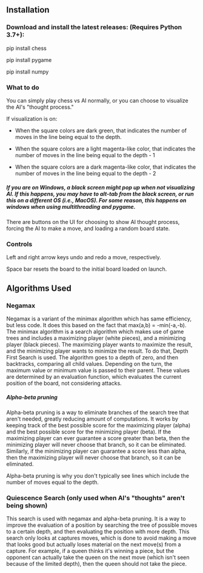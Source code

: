 ## Installation

### Download and install the latest releases: (Requires Python 3.7+):

pip install chess

pip install pygame

pip install numpy

### What to do

You can simply play chess vs AI normally, or you can choose to visualize the AI's "thought process."

If visualization is on:

- When the square colors are dark green, that indicates the number of moves in the line being equal to the depth.

- When the square colors are a light magenta-like color, that indicates the number of moves in the line being equal to the depth - 1

- When the square colors are a dark magenta-like color, that indicates the number of moves in the line being equal to the depth - 2

##### If you are on Windows, a black screen might pop up when not visualizing AI. If this happens, you may have to alt-tab from the black screen, or run this on a different OS (i.e., MacOS). For some reason, this happens on windows when using multithreading and pygame.

There are buttons on the UI for choosing to show AI thought process, forcing the AI to make a move, and loading a random board state.

### Controls

Left and right arrow keys undo and redo a move, respectively.

Space bar resets the board to the initial board loaded on launch.

## Algorithms Used

### Negamax
Negamax is a variant of the minimax algorithm which has same efficiency, but less code. It does this based on the fact that max(a,b) = -min(-a,-b). The minimax algorithm is a search algorithm which makes use of game trees and includes a maximizing player (white pieces), and a minimizing player (black pieces). The maximizing player wants to maximize the result, and the minimizing player wants to minimize the result. To do that, Depth First Search is used. The algorithm goes to a depth of zero, and then backtracks, comparing all child values. Depending on the turn, the maximum value or minimum value is passed to their parent. These values are determined by an evaluation function, which evaluates the current position of the board, not considering attacks.

##### Alpha-beta pruning
Alpha-beta pruning is a way to eliminate branches of the search tree that aren't needed, greatly reducing amount of computations. It works by keeping track of the best possible score for the maximizing player (alpha) and the best possible score for the minimizing player (beta). If the maximizing player can ever guarantee a score greater than beta, then the minimizing player will never choose that branch, so it can be eliminated. Similarly, if the minimizing player can guarantee a score less than alpha, then the maximizing player will never choose that branch, so it can be eliminated.

Alpha-beta pruning is why you don't typically see lines which include the number of moves equal to the depth.

### Quiescence Search (only used when AI's "thoughts" aren't being shown)
This search is used with negamax and alpha-beta pruning. It is a way to improve the evaluation of a position by searching the tree of possible moves to a certain depth, and then evaluating the position with more depth. This search only looks at captures moves, which is done to avoid making a move that looks good but actually loses material on the next move(s) from a capture. For example, if a queen thinks it's winning a piece, but the opponent can actually take the queen on the next move (which isn't seen because of the limited depth), then the queen should not take the piece.
